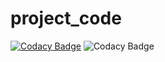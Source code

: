 # project_code

[![Codacy Badge](https://api.codacy.com/project/badge/Grade/a8f5a41f1f85457f82beea959f081a38)](https://app.codacy.com/manual/stepin105048/project_code?utm_source=github.com&utm_medium=referral&utm_content=stepin105048/project_code&utm_campaign=Badge_Grade_Dashboard)
![Codacy Badge](https://github.com/stepin654321/MiniProject_Template/workflows/C/C++%20CI/badge.svg)
